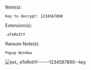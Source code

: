 Note(s):
```
Key to decrypt: 1234567890
```
Extension(s): 
```
.eTeRnItY
```
Ransom Note(s): 
```
Popup Window
```
![ext_ eTeRnItY------1234567890--key](https://github.com/user-attachments/assets/26d0fdb2-7239-4209-b990-45a444b72eb9)
